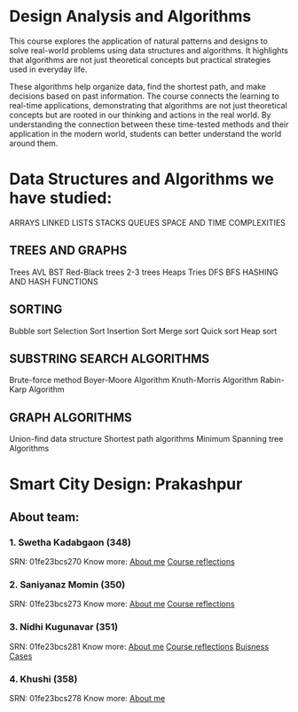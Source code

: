 # Design Analysis and Algorithms

This course explores the application of natural patterns and designs to solve real-world problems using data structures and algorithms. It highlights that algorithms are not just theoretical concepts but practical strategies used in everyday life.

These algorithms help organize data, find the shortest path, and make decisions based on past information. The course connects the learning to real-time applications, demonstrating that algorithms are not just theoretical concepts but are rooted in our thinking and actions in the real world. By understanding the connection between these time-tested methods and their application in the modern world, students can better understand the world around them.

# Data Structures and Algorithms we have studied:
ARRAYS
LINKED LISTS
STACKS
QUEUES
SPACE AND TIME COMPLEXITIES
## TREES AND GRAPHS
Trees
AVL
BST
Red-Black trees
2-3 trees
Heaps
Tries
DFS
BFS
HASHING AND HASH FUNCTIONS
## SORTING
Bubble sort
Selection Sort
Insertion Sort
Merge sort
Quick sort
Heap sort
## SUBSTRING SEARCH ALGORITHMS
Brute-force method
Boyer-Moore Algorithm
Knuth-Morris Algorithm
Rabin-Karp Algorithm
## GRAPH ALGORITHMS
Union-find data structure
Shortest path algorithms
Minimum Spanning tree Algorithms

# Smart City Design: Prakashpur


## About team:
### 1. Swetha Kadabgaon (348)
SRN: 01fe23bcs270
Know more: [About me](readme2.md)
[Course reflections](CourseReflection2.md)

### 2. Saniyanaz Momin (350)
SRN: 01fe23bcs273
Know more: [About me](readme3.md)
[Course reflections](CourseReflection3.md)

### 3. Nidhi Kugunavar (351)
SRN: 01fe23bcs281
Know more: [About me](readme1.md)
[Course reflections](course-reflection1.md)
[Buisness Cases](business_case1.md)

### 4. Khushi (358)
SRN: 01fe23bcs278
Know more: [About me](README4.md)
